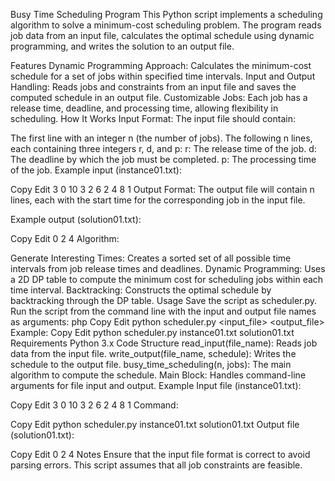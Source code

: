 Busy Time Scheduling Program
This Python script implements a scheduling algorithm to solve a minimum-cost scheduling problem. The program reads job data from an input file, calculates the optimal schedule using dynamic programming, and writes the solution to an output file.

Features
Dynamic Programming Approach: Calculates the minimum-cost schedule for a set of jobs within specified time intervals.
Input and Output Handling: Reads jobs and constraints from an input file and saves the computed schedule in an output file.
Customizable Jobs: Each job has a release time, deadline, and processing time, allowing flexibility in scheduling.
How It Works
Input Format:
The input file should contain:

The first line with an integer n (the number of jobs).
The following n lines, each containing three integers r, d, and p:
r: The release time of the job.
d: The deadline by which the job must be completed.
p: The processing time of the job.
Example input (instance01.txt):

Copy
Edit
3
0 10 3
2 6 2
4 8 1
Output Format:
The output file will contain n lines, each with the start time for the corresponding job in the input file.

Example output (solution01.txt):

Copy
Edit
0
2
4
Algorithm:

Generate Interesting Times: Creates a sorted set of all possible time intervals from job release times and deadlines.
Dynamic Programming: Uses a 2D DP table to compute the minimum cost for scheduling jobs within each time interval.
Backtracking: Constructs the optimal schedule by backtracking through the DP table.
Usage
Save the script as scheduler.py.
Run the script from the command line with the input and output file names as arguments:
php
Copy
Edit
python scheduler.py <input_file> <output_file>
Example:
Copy
Edit
python scheduler.py instance01.txt solution01.txt
Requirements
Python 3.x
Code Structure
read_input(file_name): Reads job data from the input file.
write_output(file_name, schedule): Writes the schedule to the output file.
busy_time_scheduling(n, jobs): The main algorithm to compute the schedule.
Main Block: Handles command-line arguments for file input and output.
Example
Input file (instance01.txt):

Copy
Edit
3
0 10 3
2 6 2
4 8 1
Command:

Copy
Edit
python scheduler.py instance01.txt solution01.txt
Output file (solution01.txt):

Copy
Edit
0
2
4
Notes
Ensure that the input file format is correct to avoid parsing errors.
This script assumes that all job constraints are feasible.
